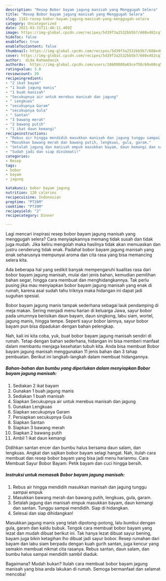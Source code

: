 ```yaml
---
description: "Resep Bobor bayam jagung manisah yang Menggugah Selera"
title: "Resep Bobor bayam jagung manisah yang Menggugah Selera"
slug: 1181-resep-bobor-bayam-jagung-manisah-yang-menggugah-selera
category: Uncategorized
date: 2021-03-31T11:40:11.409Z
image: https://img-global.cpcdn.com/recipes/5d39f3a2532bb5b7/680x482cq70/bobor-bayam-jagung-manisah-foto-resep-utama.jpg
hideToc: false
enableToc: true
enableTocContent: false
thumbnail: https://img-global.cpcdn.com/recipes/5d39f3a2532bb5b7/680x482cq70/bobor-bayam-jagung-manisah-foto-resep-utama.jpg
cover: https://img-global.cpcdn.com/recipes/5d39f3a2532bb5b7/680x482cq70/bobor-bayam-jagung-manisah-foto-resep-utama.jpg
author:  dida Rahmadanik
authorAv:  https://img-global.cpcdn.com/users/18609880a65ce750/60x60cq50/avatar.jpg
ratingvalue: 3.8
reviewcount: 20
recipeingredient:
- "2 ikat bayam"
- "1 buah jagung manis"
- "1 buah manisah"
- "Secukupnya air untuk merebus manisah dan jagung"
- " Lengkuas"
- "secukupnya Garam"
- "secukupnya Gula"
- " Santan"
- "3 bawang merah"
- "2 bawang putih"
- "1 ikat daun kemangi"
recipeinstructions:
- "Rebus air hingga mendidih masukkan manisah dan jagung tunggu sampai empuk"
- "Masukkan bawang merah dan bawang putih, lengkuas, gula, garam."
- "Setalah jagung dan manisah empuk masukkan bayam, daun kemangi dan santan. Tunggu sampai mendidih. Siap di hidangkan."
- "Sudah jadi dan siap dinikmati!"
categories:
- Resep
tags:
- bobor
- bayam
- jagung

katakunci: bobor bayam jagung 
nutrition: 120 calories
recipecuisine: Indonesian
preptime: "PT26M"
cooktime: "PT39M"
recipeyield: "2"
recipecategory: Dinner

---
```



Lagi mencari inspirasi resep bobor bayam jagung manisah yang menggugah selera? Cara menyiapkannya memang tidak susah dan tidak juga mudah. Jika keliru mengolah maka hasilnya tidak akan memuaskan dan justru cenderung tidak enak. Padahal bobor bayam jagung manisah yang enak seharusnya mempunyai aroma dan cita rasa yang bisa memancing selera kita.


Ada beberapa hal yang sedikit banyak mempengaruhi kualitas rasa dari bobor bayam jagung manisah, mulai dari jenis bahan, kemudian pemilihan bahan segar, hingga cara membuat dan menghidangkannya. Tak perlu pusing jika mau menyiapkan bobor bayam jagung manisah yang enak di rumah, karena asal sudah tahu triknya maka hidangan ini dapat jadi suguhan spesial.

Bobor bayam jagung manis tampak sederhana sebagai lauk pendamping di meja makan. Sering menjadi menu harian di keluarga Jawa, sayur bobor pada umumnya berisikan daun bayam, daun singkong, labu siam, wortel, jagung manis, hingga tempe. Seperti sayur bobor lainnya, sayur bobor bayam pun bisa dipadukan dengan bahan pelengkap.


Nah, kali ini kita coba, yuk, buat bobor bayam jagung manisah sendiri di rumah. Tetap dengan bahan sederhana, hidangan ini bisa memberi manfaat dalam membantu menjaga kesehatan tubuh kita. Anda bisa membuat Bobor bayam jagung manisah menggunakan 11 jenis bahan dan 3 tahap pembuatan. Berikut ini langkah-langkah dalam membuat hidangannya.

<!--inarticleads1-->

##### Bahan-bahan dan bumbu yang diperlukan dalam menyiapkan Bobor bayam jagung manisah:

1. Sediakan 2 ikat bayam
1. Gunakan 1 buah jagung manis
1. Sediakan 1 buah manisah
1. Siapkan Secukupnya air untuk merebus manisah dan jagung
1. Gunakan  Lengkuas
1. Siapkan secukupnya Garam
1. Persiapkan secukupnya Gula
1. Siapkan  Santan
1. Siapkan 3 bawang merah
1. Siapkan 2 bawang putih
1. Ambil 1 ikat daun kemangi


Didihkan santan encer dan bumbu halus bersama daun salam, dan lengkuas. Angkat dan sajikan bobor bayam selagi hangat. Nah, itulah cara membuat dan resep bobor bayam yang bisa jadi menu harianmu. Cara Membuat Sayur Bobor Bayam: Petik bayam dan cuci hingga bersih. 

<!--inarticleads2-->

##### Instruksi untuk memasak Bobor bayam jagung manisah:

1. Rebus air hingga mendidih masukkan manisah dan jagung tunggu sampai empuk
1. Masukkan bawang merah dan bawang putih, lengkuas, gula, garam.
1. Setalah jagung dan manisah empuk masukkan bayam, daun kemangi dan santan. Tunggu sampai mendidih. Siap di hidangkan.
1. Selesai dan siap dihidangkan!

Masukkan jagung manis yang telah dipotong-potong, lalu bumbui dengan gula, garam dan kaldu bubuk. Tengok cara membuat bobor bayam yang lezat dan mudah dibuat berikut ini. Tak hanya lezat dibuat sayur bening, bayam juga bikin ketagihan lho dibuat jadi sayur bobor. Resep rumahan dari bayam dan labu siam berpadu dengan kuah gurih santan, juga kencur yang semakin membuat nikmat cita rasanya. Rebus santan, daun salam, dan bumbu halus sampai mendidih sambil diaduk. 

Bagaimana? Mudah bukan? Itulah cara membuat bobor bayam jagung manisah yang bisa anda lakukan di rumah. Semoga bermanfaat dan selamat mencoba!
